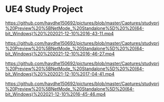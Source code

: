 # UE4 Study Project

https://github.com/havdhe150692/pictures/blob/master/Captures/studyprj%20Preview%20%5BNetMode_%20Standalone%5D%20%20(64-bit_Windows)%20%202021-12-10%2016-43-11.mp4

https://github.com/havdhe150692/pictures/blob/master/Captures/studyprj%20Preview%20%5BNetMode_%20Standalone%5D%20%20(64-bit_Windows)%20%202021-12-10%2016-46-27.mp4

https://github.com/havdhe150692/pictures/blob/master/Captures/studyprj%20Preview%20%5BNetMode_%20Standalone%5D%20%20(64-bit_Windows)%20%202021-12-10%2017-04-41.mp4

https://github.com/havdhe150692/pictures/blob/master/Captures/studyprj%20Preview%20%5BNetMode_%20Standalone%5D%20(64-bit_Windows)%202021-12-10%2016-45-46.mp4
